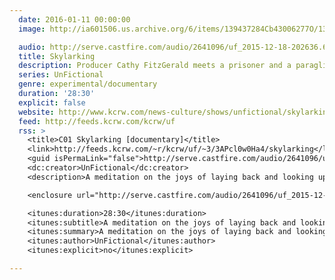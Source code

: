 ```yaml
---
  date: 2016-01-11 00:00:00
  image: http://ia601506.us.archive.org/6/items/139437284Cb43006277O/139437284_cb43006277_o.jpg

  audio: http://serve.castfire.com/audio/2641096/uf_2015-12-18-202636.6929.mp3
  title: Skylarking
  description: Producer Cathy FitzGerald meets a prisoner and a paraglider in an airy daydream about the delights of looking up at a big blue sky. Includes cameos from levitating yogis, labradors with wings, and freewheeling angels. Production help from Matt Thompson. Original music and sound design by Joe Acheson (Hidden Orchestra), featuring clarinettist Tomas Dvorak and cellist Su-a Lee. Made in 2014 for BBC Radio 3.
  series: UnFictional
  genre: experimental/documentary
  duration: '28:30'
  explicit: false
  website: http://www.kcrw.com/news-culture/shows/unfictional/skylarking
  feed: http://feeds.kcrw.com/kcrw/uf
  rss: >
    <title>C01 Skylarking [documentary]</title>
    <link>http://feeds.kcrw.com/~r/kcrw/uf/~3/3APcl0w0Ha4/skylarking</link>
    <guid isPermaLink="false">http://serve.castfire.com/audio/2641096/uf_2015-12-18-202636.6929.mp3</guid>
    <dc:creator>UnFictional</dc:creator>
    <description>A meditation on the joys of laying back and looking up at a big blue sky.</description>

    <enclosure url="http://serve.castfire.com/audio/2641096/uf_2015-12-18-202636.6929.mp3" length="27401989" type="audio/mpeg" />

    <itunes:duration>28:30</itunes:duration>
    <itunes:subtitle>A meditation on the joys of laying back and looking up at a big blue sky.</itunes:subtitle>
    <itunes:summary>A meditation on the joys of laying back and looking up at a big blue sky.</itunes:summary>
    <itunes:author>UnFictional</itunes:author>
    <itunes:explicit>no</itunes:explicit>

---
```

